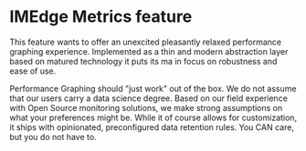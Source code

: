 IMEdge Metrics feature
======================

This feature wants to offer an unexcited pleasantly relaxed performance
graphing experience. Implemented as a thin and modern abstraction layer based
on matured technology it puts its ma  in focus on robustness and ease of use.

Performance Graphing should "just work" out of the box. We do not assume that
our users carry a data science degree. Based on our field experience with Open
Source monitoring solutions, we make strong assumptions on what your preferences
might be. While it of course allows for customization, it ships with opinionated,
preconfigured data retention rules. You CAN care, but you do not have to.
